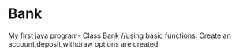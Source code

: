 # Bank
My first java program- Class Bank //using basic functions.
Create an account,deposit,withdraw options are created.
